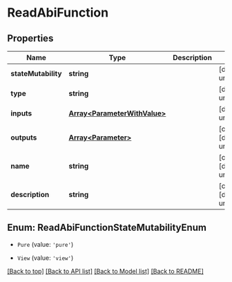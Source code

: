 # ReadAbiFunction

## Properties

|Name | Type | Description | Notes|
|------------ | ------------- | ------------- | -------------|
|**stateMutability** | **string** |  | [default to undefined]|
|**type** | **string** |  | [default to undefined]|
|**inputs** | [**Array&lt;ParameterWithValue&gt;**](ParameterWithValue.md) |  | [default to undefined]|
|**outputs** | [**Array&lt;Parameter&gt;**](Parameter.md) |  | [optional] [default to undefined]|
|**name** | **string** |  | [optional] [default to undefined]|
|**description** | **string** |  | [optional] [default to undefined]|


## Enum: ReadAbiFunctionStateMutabilityEnum


* `Pure` (value: `'pure'`)

* `View` (value: `'view'`)





[[Back to top]](#) [[Back to API list]](../../README.md#documentation-for-api-endpoints) [[Back to Model list]](../../README.md#documentation-for-models) [[Back to README]](../../README.md)
